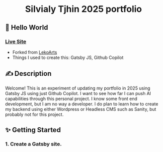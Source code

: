 <h1 align="center">
  Silvialy Tjhin 2025 portfolio 
</h1>

## 🚀 Hello World

### [Live Site](https://stjhin.com/)

- Forked from [LekoArts](https://github.com/LekoArts/gatsby-starter-minimal-blog)
- Things I used to create this: Gatsby JS, Github Copilot

## ✍️ Description

Welcome! This is an experiment of updating my portfolio in 2025 using Gatsby JS using just Github Copilot. I want to see how far I can push AI capabilities through this personal project. I know some front end development, but I am no way a developer. I do plan to learn how to create my backend using either Wordpress or Headless CMS such as Sanity, but probably not for this project.

## ✨ Getting Started

### 1. **Create a Gatsby site.**
